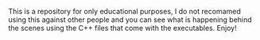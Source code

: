 This is a repository for only educational purposes, I do not recomamed using this against other people and you can see what is happening behind the scenes 
using the C++ files that come with the executables. 
Enjoy! 
